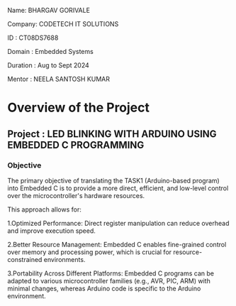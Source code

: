 Name: BHARGAV GORIVALE

Company: CODETECH IT SOLUTIONS

ID : CT08DS7688

Domain : Embedded Systems

Duration : Aug to Sept 2024

Mentor : NEELA SANTOSH KUMAR

# **Overview of the Project**

## **Project : LED BLINKING WITH ARDUINO USING EMBEDDED C PROGRAMMING**

### **Objective**
The primary objective of translating the TASK1 (Arduino-based program) into Embedded C is to provide a more direct, efficient, and low-level control over the microcontroller's hardware resources. 

This approach allows for:

1.Optimized Performance: Direct register manipulation can reduce overhead and improve execution speed.

2.Better Resource Management: Embedded C enables fine-grained control over memory and processing power, which is crucial for resource-constrained environments.

3.Portability Across Different Platforms: Embedded C programs can be adapted to various microcontroller families (e.g., AVR, PIC, ARM) with minimal changes, whereas Arduino code is specific to the Arduino environment.
